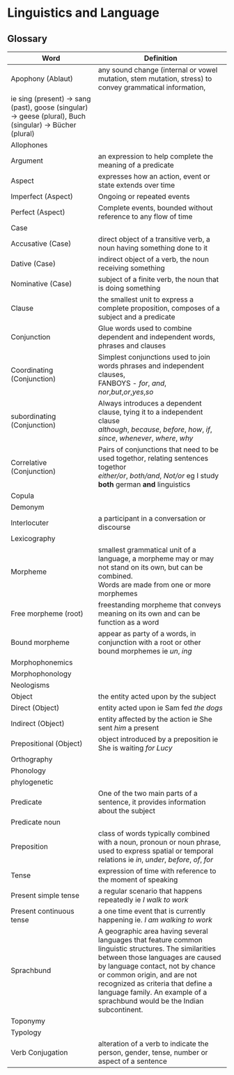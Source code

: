 # Linguistics and Language

## Glossary

| Word                                                                                                     | Definition                                                                                                                                                                                                                                                                                                                    |
| -------------------------------------------------------------------------------------------------------- | ----------------------------------------------------------------------------------------------------------------------------------------------------------------------------------------------------------------------------------------------------------------------------------------------------------------------------- |
| Apophony (Ablaut)                                                                                        | any sound change (internal or vowel mutation, stem mutation, stress) to convey grammatical information,<br/>                                                                                                                                                                                                                  |
| ie sing (present) -> sang (past), goose (singular) -> geese (plural), Buch (singular) -> Bücher (plural) |
| Allophones                                                                                               |                                                                                                                                                                                                                                                                                                                               |
| Argument                                                                                                 | an expression to help complete the meaning of a predicate                                                                                                                                                                                                                                                                     |
| Aspect                                                                                                   | expresses how an action, event or state extends over time                                                                                                                                                                                                                                                                     |
| Imperfect (Aspect)                                                                                       | Ongoing or repeated events                                                                                                                                                                                                                                                                                                    |
| Perfect (Aspect)                                                                                         | Complete events, bounded without reference to any flow of time                                                                                                                                                                                                                                                                |
| Case                                                                                                     |                                                                                                                                                                                                                                                                                                                               |
| Accusative (Case)                                                                                        | direct object of a transitive verb, a noun having something done to it                                                                                                                                                                                                                                                        |
| Dative (Case)                                                                                            | indirect object of a verb, the noun receiving something                                                                                                                                                                                                                                                                       |
| Nominative (Case)                                                                                        | subject of a finite verb, the noun that is doing something                                                                                                                                                                                                                                                                    |
| Clause                                                                                                   | the smallest unit to express a complete proposition, composes of a subject and a predicate                                                                                                                                                                                                                                    |
| Conjunction                                                                                              | Glue words used to combine dependent and independent words, phrases and clauses                                                                                                                                                                                                                                               |
| Coordinating (Conjunction)                                                                               | Simplest conjunctions used to join words phrases and independent clauses,<br/> FANBOYS - _for_, _and_, _nor_,_but_,_or_,_yes_,_so_                                                                                                                                                                                            |
| subordinating (Conjunction)                                                                              | Always introduces a dependent clause, tying it to a independent clause <br/> _although_, _because_, _before_, _how_, _if_, _since_, _whenever_, _where_, _why_                                                                                                                                                                |
| Correlative (Conjunction)                                                                                | Pairs of conjunctions that need to be used togethor, relating sentences togethor <br/> _either/or_, _both/and_, _Not/or_ eg I study **both** german **and** linguistics                                                                                                                                                       |
| Copula                                                                                                   |                                                                                                                                                                                                                                                                                                                               |
| Demonym                                                                                                  |                                                                                                                                                                                                                                                                                                                               |
| Interlocuter                                                                                             | a participant in a conversation or discourse                                                                                                                                                                                                                                                                                  |
| Lexicography                                                                                             |                                                                                                                                                                                                                                                                                                                               |
| Morpheme                                                                                                 | smallest grammatical unit of a language, a morpheme may or may not stand on its own, but can be combined. <br/>Words are made from one or more morphemes                                                                                                                                                                      |
| Free morpheme (root)                                                                                     | freestanding morpheme that conveys meaning on its own and can be function as a word                                                                                                                                                                                                                                           |
| Bound morpheme                                                                                           | appear as party of a words, in conjunction with a root or other bound morphemes ie _un_, _ing_                                                                                                                                                                                                                                |
| Morphophonemics                                                                                          |                                                                                                                                                                                                                                                                                                                               |
| Morphophonology                                                                                          |                                                                                                                                                                                                                                                                                                                               |
| Neologisms                                                                                               |                                                                                                                                                                                                                                                                                                                               |
| Object                                                                                                   | the entity acted upon by the subject                                                                                                                                                                                                                                                                                          |
| Direct (Object)                                                                                          | entity acted upon ie Sam fed _the dogs_                                                                                                                                                                                                                                                                                       |
| Indirect (Object)                                                                                        | entity affected by the action ie She sent _him_ a present                                                                                                                                                                                                                                                                     |
| Prepositional (Object)                                                                                   | object introduced by a preposition ie She is waiting _for Lucy_                                                                                                                                                                                                                                                               |
| Orthography                                                                                              |                                                                                                                                                                                                                                                                                                                               |
| Phonology                                                                                                |                                                                                                                                                                                                                                                                                                                               |
| phylogenetic                                                                                             |                                                                                                                                                                                                                                                                                                                               |
| Predicate                                                                                                | One of the two main parts of a sentence, it provides information about the subject                                                                                                                                                                                                                                            |
| Predicate noun                                                                                           |                                                                                                                                                                                                                                                                                                                               |
| Preposition                                                                                              | class of words typically combined with a noun, pronoun or noun phrase, used to express spatial or temporal relations ie _in_, _under_, _before_, _of_, _for_                                                                                                                                                                  |
| Tense                                                                                                    | expression of time with reference to the moment of speaking                                                                                                                                                                                                                                                                   |
| Present simple tense                                                                                     | a regular scenario that happens repeatedly ie _I walk to work_                                                                                                                                                                                                                                                                |
| Present continuous tense                                                                                 | a one time event that is currently happening ie. _I am walking to work_                                                                                                                                                                                                                                                       |
| Sprachbund                                                                                               | A geographic area having several languages that feature common linguistic structures. The similarities between those languages are caused by language contact, not by chance or common origin, and are not recognized as criteria that define a language family. An example of a sprachbund would be the Indian subcontinent. |
| Toponymy                                                                                                 |                                                                                                                                                                                                                                                                                                                               |
| Typology                                                                                                 |                                                                                                                                                                                                                                                                                                                               |
| Verb Conjugation                                                                                         | alteration of a verb to indicate the person, gender, tense, number or aspect of a sentence                                                                                                                                                                                                                                    |
